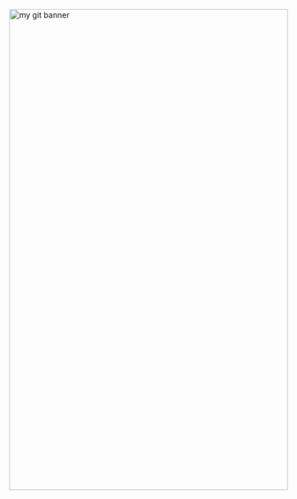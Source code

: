 <a title='View resume' href="./resume.pdf">
  <img src="readme.svg" width="100%" height="870rem" alt="my git banner"/>
</a>
